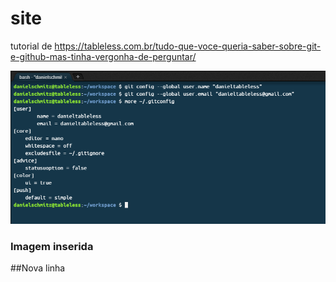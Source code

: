 # site
tutorial de https://tableless.com.br/tudo-que-voce-queria-saber-sobre-git-e-github-mas-tinha-vergonha-de-perguntar/

![Imagem de github](https://raw.githubusercontent.com/diegoeis/tableless-static-images/master/2015/09/git_config.png)

### Imagem inserida

##Nova linha
